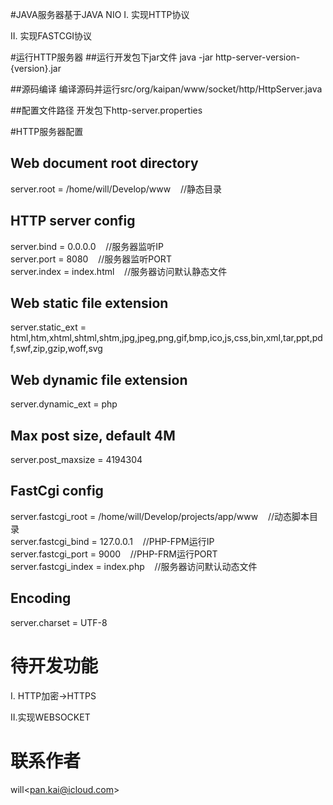 #JAVA服务器基于JAVA NIO
I.  实现HTTP协议

II. 实现FASTCGI协议

#运行HTTP服务器
##运行开发包下jar文件
java -jar http-server-version-{version}.jar  <br />

##源码编译
编译源码并运行src/org/kaipan/www/socket/http/HttpServer.java

##配置文件路径
开发包下http-server.properties

#HTTP服务器配置
## Web document root directory
server.root = /home/will/Develop/www          &nbsp;&nbsp;&nbsp;//静态目录

## HTTP server config
server.bind  = 0.0.0.0                        &nbsp;&nbsp;&nbsp;//服务器监听IP　  
server.port  = 8080                           &nbsp;&nbsp;&nbsp;//服务器监听PORT  
server.index = index.html                     &nbsp;&nbsp;&nbsp;//服务器访问默认静态文件 

## Web static file extension
server.static_ext  = html,htm,xhtml,shtml,shtm,jpg,jpeg,png,gif,bmp,ico,js,css,bin,xml,tar,ppt,pdf,swf,zip,gzip,woff,svg

## Web dynamic file extension
server.dynamic_ext = php 

## Max post size, default 4M
server.post_maxsize = 4194304

## FastCgi config
server.fastcgi_root  = /home/will/Develop/projects/app/www      &nbsp;&nbsp;&nbsp;//动态脚本目录<br />
server.fastcgi_bind  = 127.0.0.1                                &nbsp;&nbsp;&nbsp;//PHP-FPM运行IP<br />
server.fastcgi_port  = 9000                                     &nbsp;&nbsp;&nbsp;//PHP-FRM运行PORT<br />
server.fastcgi_index = index.php                                &nbsp;&nbsp;&nbsp;//服务器访问默认动态文件<br/>

## Encoding
server.charset = UTF-8

# 待开发功能
I. HTTP加密->HTTPS

II.实现WEBSOCKET

# 联系作者
will&lt;pan.kai@icloud.com&gt;
